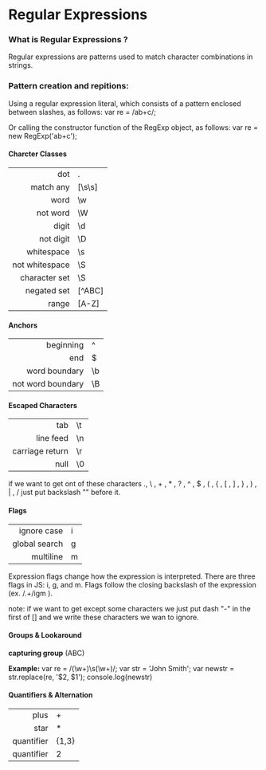 # Regular Expressions

### What is Regular Expressions ?
 
  Regular expressions are patterns used to match character combinations in strings. 

### Pattern creation and repitions:
  Using a regular expression literal, which consists of a pattern enclosed between slashes, as follows:
var re = /ab+c/;

Or calling the constructor function of the RegExp object, as follows:
  var re = new RegExp('ab+c');

#### Charcter Classes
|                |         |
|---------------:| --------|
| dot            | .       |
| match any      | [\s\s]  |
| word           | \w      |
| not word       | \W      |
| digit          | \d      |
| not digit      | \D      |
| whitespace     | \s      |
| not whitespace | \S      |
| character set  | \S      |
| negated set    | [^ABC]  |
| range          | [A-Z]   |

#### Anchors
|                   |       |
| -----------------:|:------|
| beginning         | ^     |
| end               | $     |
| word boundary     | \b    |
| not word boundary | \B    |

#### Escaped Characters
|                 |         |
| ---------------:|:--------|
| tab             | \t      |
| line feed       | \n      |
| carriage return | \r      |
| null            | \0      |

if we want to get ont of these characters ., \ , + , * , ? , ^ , $ , ( , { , [ , ] , } , ) , | , /
just put backslash "\" before it.

#### Flags
|                |       |
|---------------:|:------|
| ignore case    | i     |
| global search  | g     |
| multiline      | m     |

Expression flags change how the expression is interpreted. There are three flags in JS: i, g, and m. Flags follow the closing backslash of the expression (ex. /.+/igm ).

note: if we want to get except some characters we just put dash "-" in the first of [] and we write these characters we wan to ignore.

#### Groups & Lookaround
**capturing group** (ABC)

**Example:**
  var re = /(\w+)\s(\w+)/;
  var str = 'John Smith';
  var newstr = str.replace(re, '$2, $1');
  console.log(newstr)

#### Quantifiers & Alternation
|           |       |
|----------:|:------|
| plus      | +     |
| star      | *     |
| quantifier| {1,3} |
| quantifier| 2     |

